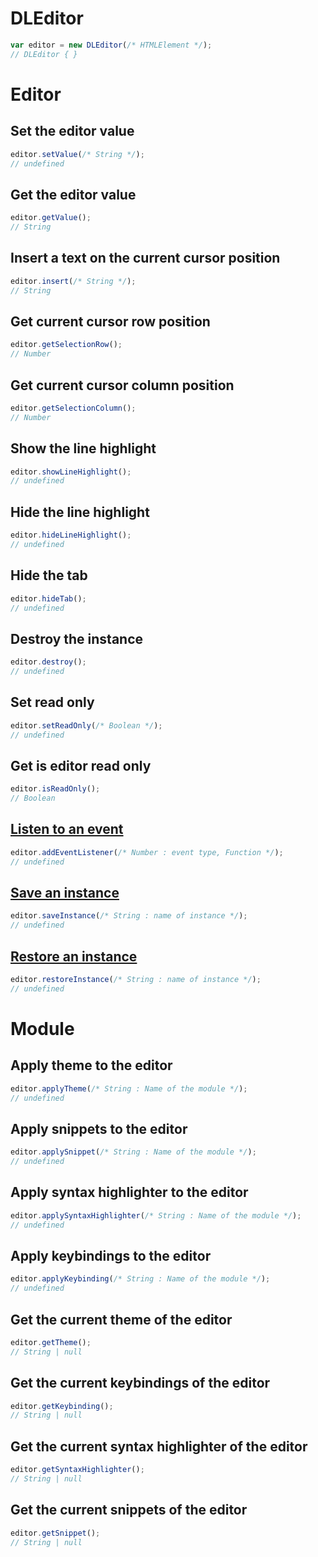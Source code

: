 # DLEditor
```js
var editor = new DLEditor(/* HTMLElement */);
// DLEditor { }
```

# Editor

## Set the editor value
```js
editor.setValue(/* String */);
// undefined 
```

## Get the editor value
```js
editor.getValue();
// String
```

## Insert a text on the current cursor position
```js
editor.insert(/* String */);
// String
```

## Get current cursor row position
```js
editor.getSelectionRow();
// Number
```

## Get current cursor column position
```js
editor.getSelectionColumn();
// Number
```

## Show the line highlight
```js
editor.showLineHighlight();
// undefined
```

## Hide the line highlight
```js
editor.hideLineHighlight();
// undefined
```

## Hide the tab
```js
editor.hideTab();
// undefined
```

## Destroy the instance
```js
editor.destroy();
// undefined
```

## Set read only
```js
editor.setReadOnly(/* Boolean */);
// undefined
```

## Get is editor read only
```js
editor.isReadOnly();
// Boolean
```

## [Listen to an event](Events.md)
```js
editor.addEventListener(/* Number : event type, Function */);
// undefined
```

## [Save an instance](Instance.md)
```js
editor.saveInstance(/* String : name of instance */);
// undefined
```

## [Restore an instance](Instance.md)
```js
editor.restoreInstance(/* String : name of instance */);
// undefined
```

# Module
## Apply theme to the editor
```js
editor.applyTheme(/* String : Name of the module */);
// undefined
```

## Apply snippets to the editor
```js
editor.applySnippet(/* String : Name of the module */);
// undefined
```

## Apply syntax highlighter to the editor
```js
editor.applySyntaxHighlighter(/* String : Name of the module */);
// undefined
```

## Apply keybindings to the editor
```js
editor.applyKeybinding(/* String : Name of the module */);
// undefined
```

## Get the current theme of the editor
```js
editor.getTheme();
// String | null
```

## Get the current keybindings of the editor
```js
editor.getKeybinding();
// String | null
```

## Get the current syntax highlighter of the editor
```js
editor.getSyntaxHighlighter();
// String | null
```

## Get the current snippets of the editor
```js
editor.getSnippet();
// String | null
```
